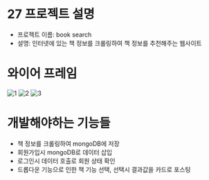 # 27 프로젝트 설명

* 프로젝트 이름: book search
* 설명: 인터넷에 있는 책 정보를 크롤링하여 책 정보를 추천해주는 웹사이트

# 와이어 프레임

![1](https://user-images.githubusercontent.com/79817453/109491429-e5aa6a80-7acc-11eb-8bdb-6b433b473c7f.PNG)
![2](https://user-images.githubusercontent.com/79817453/109491433-e6430100-7acc-11eb-8a24-1506ec5d39dc.PNG)
![3](https://user-images.githubusercontent.com/79817453/109491435-e7742e00-7acc-11eb-8a5e-99a6594d4650.PNG)

# 개발해야하는 기능들

* 책 정보를 크롤링하여 mongoDB에 저장
* 회원가입시 mongoDB로 데이터 삽입
* 로그인시 데이터 호출로 회원 상태 확인
* 드롭다운 기능으로 인한 책 기능 선택, 선택시 결과값을 카드로 포스팅

